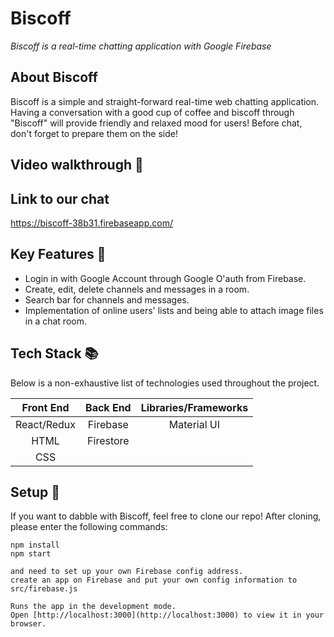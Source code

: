 # Biscoff

<em>Biscoff is a real-time chatting application with Google Firebase
</em>

## About Biscoff

Biscoff is a simple and straight-forward real-time web chatting application. Having a conversation with a good cup of coffee and biscoff through "Biscoff" will provide friendly and relaxed mood for users! Before chat, don't forget to prepare them on the side!

## Video walkthrough :movie_camera:


## Link to our chat 
https://biscoff-38b31.firebaseapp.com/

## Key Features :key:

- Login in with Google Account through Google O'auth from Firebase.
- Create, edit, delete channels and messages in a room.
- Search bar for channels and messages.
- Implementation of online users' lists and being able to attach image files in a chat room.

## Tech Stack :books:

Below is a non-exhaustive list of technologies used throughout the project.

|  Front End  | Back End  | Libraries/Frameworks |
| :---------: | :-------: | :------------------: |
| React/Redux | Firebase  |     Material UI      |
|    HTML     | Firestore |
|     CSS     |           |

## Setup :rocket:

If you want to dabble with Biscoff, feel free to clone our repo! After cloning, please enter the following commands:

```
npm install
npm start

and need to set up your own Firebase config address. 
create an app on Firebase and put your own config information to src/firebase.js

Runs the app in the development mode.
Open [http://localhost:3000](http://localhost:3000) to view it in your browser.
```
